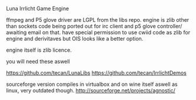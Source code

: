 Luna Irrlicht Game Engine

ffmpeg and P5 glove driver are LGPL from the libs repo.
engine is zlib other than sockets code being ported out for irc client and p5 glove controller/ awaiting email on that.
have special permission to use cwiid code as zlib for engine and derivitaves but OIS looks like a better option.


engine itself is zlib licence.

you will need these aswell

https://github.com/tecan/LunaLibs
https://github.com/tecan/IrrlichtDemos


sourceforge version compiles in virtualbox and on wine itself aswell as linux, very outdated though.
http://sourceforge.net/projects/agnostic/
